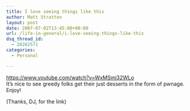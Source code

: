 ```yaml
---
title: I love seeing things like this
author: Matt Stratton
layout: post
date: 2007-07-02T13:45:00+00:00
url: /life-in-general/i-love-seeing-things-like-this
dsq_thread_id:
  - 28262571
categories:
  - Personal

---
```

https://www.youtube.com/watch?v=WxMSmj32WLo  
It&#8217;s nice to see greedy folks get their just desserts in the form of pwnage. Enjoy!

(Thanks, DJ, for the link)